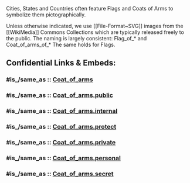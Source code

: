 Cities, States and Countries often feature Flags and Coats of Arms to symbolize them pictographically. 

Unless otherwise indicated, we use [[File-Format~SVG]] images from the [[WikiMedia]] Commons Collections which are typically released freely to the public. 
The naming is largely consistent: Flag_of_* and Coat_of_arms_of_*
The same holds for Flags. 


## Confidential Links & Embeds: 

### #is_/same_as :: [Coat_of_arms](/_Standards/Earth/Continent/Coat_of_arms.md) 

### #is_/same_as :: [Coat_of_arms.public](/_public/Earth/Continent/Coat_of_arms.public.md) 

### #is_/same_as :: [Coat_of_arms.internal](/_internal/Earth/Continent/Coat_of_arms.internal.md) 

### #is_/same_as :: [Coat_of_arms.protect](/_protect/Earth/Continent/Coat_of_arms.protect.md) 

### #is_/same_as :: [Coat_of_arms.private](/_private/Earth/Continent/Coat_of_arms.private.md) 

### #is_/same_as :: [Coat_of_arms.personal](/_personal/Earth/Continent/Coat_of_arms.personal.md) 

### #is_/same_as :: [Coat_of_arms.secret](/_secret/Earth/Continent/Coat_of_arms.secret.md)

